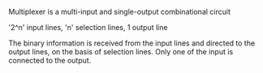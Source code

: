 Multiplexer is a multi-input and single-output combinational circuit

'2^n' input lines, 'n' selection lines, 1 output line

The binary information is received from the input lines and directed to the output lines, on the basis of selection lines.
Only one of the input is connected to the output.
